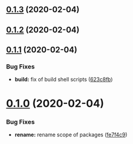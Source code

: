 <a name="0.1.3"></a>
## [0.1.3](https://github.com/isuvorov/lib-starter-kit/compare/v0.1.2...v0.1.3) (2020-02-04)

<a name="0.1.2"></a>
## [0.1.2](https://github.com/isuvorov/lib-starter-kit/compare/v0.1.1...v0.1.2) (2020-02-04)



<a name="0.1.1"></a>
## [0.1.1](https://github.com/isuvorov/lib-starter-kit/compare/v0.1.0...v0.1.1) (2020-02-04)


### Bug Fixes

* **build:** fix of build shell scripts ([623c8fb](https://github.com/isuvorov/lib-starter-kit/commit/623c8fb))



<a name="0.1.0"></a>
# [0.1.0](https://github.com/isuvorov/lib-starter-kit/compare/fe7f4c9...v0.1.0) (2020-02-04)


### Bug Fixes

* **rename:** rename scope of packages ([fe7f4c9](https://github.com/isuvorov/lib-starter-kit/commit/fe7f4c9))

